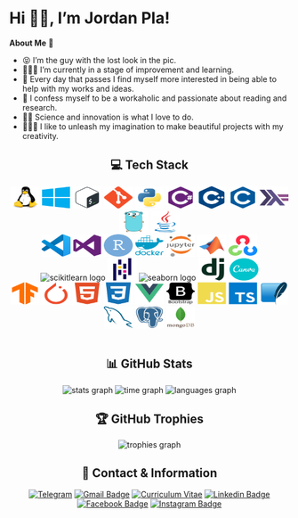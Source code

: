 # Hi 👋🏻, I’m Jordan Pla!
**About Me** 🚀
- 😝 I’m the guy with the lost look in the pic.
- 👨🏻‍💻 I’m currently in a stage of improvement and learning.
- 🍂 Every day that passes I find myself more interested in being able to help with my works and ideas.
- 📖 I confess myself to be a workaholic and passionate about reading and research.
- ✍🏻 Science and innovation is what I love to do.
- 🧙🏻‍♂️ I like to unleash my imagination to make beautiful projects with my creativity.

<h2 align="center">💻 Tech Stack</h2>
<div align="center">
    <img src="https://github.com/devicons/devicon/blob/v2.15.1/icons/linux/linux-original.svg" height="40" width="52" alt="linux logo"/>
    <img src="https://github.com/devicons/devicon/blob/v2.15.1/icons/windows8/windows8-original.svg" height="40" width="52" alt="windows logo"/>
    <img src="https://github.com/devicons/devicon/blob/v2.15.1/icons/bash/bash-original.svg" height="40" width="52" alt="bash"/>
    <img src="https://github.com/devicons/devicon/blob/v2.15.1/icons/git/git-plain.svg" height="40" width="52" alt="git logo"/>
    <img src="https://github.com/devicons/devicon/blob/v2.15.1/icons/python/python-original.svg" height="40" width="52" alt="python logo"/>
    <img src="https://github.com/devicons/devicon/blob/v2.15.1/icons/csharp/csharp-plain.svg" height="40" width="52" alt="csharp logo"/>
    <img src="https://github.com/devicons/devicon/blob/v2.15.1/icons/cplusplus/cplusplus-plain.svg" height="40" width="52" alt="cplusplus logo"/>
    <img src="https://github.com/devicons/devicon/blob/v2.15.1/icons/c/c-plain.svg" height="40" width="52" alt="c logo"/>
    <img src="https://github.com/devicons/devicon/blob/v2.15.1/icons/haskell/haskell-original.svg" height="40" width="52" alt="haskell logo"/>
    <img src="https://github.com/devicons/devicon/blob/v2.15.1/icons/go/go-original.svg" height="40" width="52" alt="golang logo"/>
    <img src="https://github.com/devicons/devicon/blob/v2.15.1/icons/java/java-original.svg" height="40" width="52" alt="java logo"/>
    <!--img src="https://github.com/devicons/devicon/blob/v2.15.1/icons/latex/latex-original.svg" height="40" width="52" alt="latex logo"/-->
</div>
<div align="center">
    <img src="https://github.com/devicons/devicon/blob/v2.15.1/icons/vscode/vscode-original.svg" height="40" width="52" alt="vscode logo"/>
    <img src="https://github.com/devicons/devicon/blob/v2.15.1/icons/visualstudio/visualstudio-plain.svg" height="40" width="52" alt="visualstudio logo"/>
    <img src="https://github.com/devicons/devicon/blob/v2.15.1/icons/rstudio/rstudio-plain.svg" height="40" width="52" alt="rstudio logo"/>
    <img src="https://github.com/devicons/devicon/blob/v2.15.1/icons/docker/docker-plain-wordmark.svg" height="40" width="52" alt="docker logo"/>
    <img src="https://github.com/devicons/devicon/blob/v2.15.1/icons/jupyter/jupyter-original-wordmark.svg" height="40" width="52" alt="jupyter logo"/>
    <img src="https://github.com/devicons/devicon/blob/v2.15.1/icons/matlab/matlab-original.svg" height="40" width="52" alt="matlab logo"/>
    <img src="https://github.com/devicons/devicon/blob/v2.15.1/icons/opencv/opencv-original.svg" height="40" width="52" alt="opencv logo"/>
    <img src="https://upload.wikimedia.org/wikipedia/commons/0/05/Scikit_learn_logo_small.svg" height="40" width="52" alt="scikitlearn logo"/>
    <img src="https://github.com/devicons/devicon/blob/v2.15.1/icons/pandas/pandas-original.svg" height="40" width="52" alt="pandas logo"/>
    <img src="https://seaborn.pydata.org/_images/logo-mark-lightbg.svg" height="40" width="52" alt="seaborn logo"/>
    <img src="https://github.com/devicons/devicon/blob/v2.15.1/icons/django/django-plain.svg" height="40" width="52" alt="django logo"/>
    <img src="https://github.com/devicons/devicon/blob/v2.15.1/icons/canva/canva-original.svg" height="40" width="52" alt="canva logo"/>
</div>
<div align="center">
    <img src="https://github.com/devicons/devicon/blob/v2.15.1/icons/tensorflow/tensorflow-original.svg" height="40" width="52" alt="tensorflow logo"/>
    <img src="https://github.com/devicons/devicon/blob/v2.15.1/icons/pytorch/pytorch-original.svg" height="40" width="52" alt="pytorch logo"/>
    <img src="https://github.com/devicons/devicon/blob/v2.15.1/icons/html5/html5-plain.svg" height="40" width="52" alt="html5 logo"/>
    <img src="https://github.com/devicons/devicon/blob/v2.15.1/icons/css3/css3-plain.svg" height="40" width="52" alt="css3 logo"/>
    <img src="https://github.com/devicons/devicon/blob/v2.15.1/icons/vuejs/vuejs-original.svg" height="40" width="52" alt="vuejs logo"/> 
    <img src="https://github.com/devicons/devicon/blob/v2.15.1/icons/bootstrap/bootstrap-plain-wordmark.svg" height="40" width="52" alt="bootstrap logo"/>
    <img src="https://github.com/devicons/devicon/blob/v2.15.1/icons/javascript/javascript-plain.svg" height="40" width="52" alt="javascript logo"/>
    <img src="https://github.com/devicons/devicon/blob/v2.15.1/icons/typescript/typescript-plain.svg" height="40" width="52" alt="typescript logo"/>
    <img src="https://github.com/devicons/devicon/blob/v2.15.1/icons/sqlite/sqlite-original.svg" height="40" width="52" alt="sqlite logo"/> 
     <img src="https://github.com/devicons/devicon/blob/v2.15.1/icons/mysql/mysql-original.svg" height="40" width="52" alt="mysql logo"/> 
    <img src="https://github.com/devicons/devicon/blob/v2.15.1/icons/postgresql/postgresql-plain.svg" height="40" width="52" alt="postgresql logo"/> 
    <img src="https://github.com/devicons/devicon/blob/v2.15.1/icons/mongodb/mongodb-original-wordmark.svg" height="40" width="52" alt="mongodb logo"/> 
</div>
</br> 

<h2 align="center">📊 GitHub Stats</h2>
<div align="center">
    <img src="https://github-readme-stats.vercel.app/api?username=jordipynb&theme=onedark&show_icons=true&&locale=en&hide_title=true&&&hide_border=true&include_all_commits=false&count_private=false" height="140" alt="stats graph"/>
    <img src="https://github-readme-streak-stats.herokuapp.com/?user=jordipynb&theme=onedark&hide_border=true&layout=compact&show_icons=true" height="140" alt="time graph" />
    <img src="https://github-readme-stats.vercel.app/api/top-langs?username=jordipynb&theme=onedark&layout=compact&show_icons=true&include_all_commits=false&count_private=false&locale=en&langs_count=8&hide_border=true&hide=CMake,Makefile,Jupyter%20Notebook" height="140" alt="languages graph"/>
</div>

<h2 align="center">🏆 GitHub Trophies</h2>
<div align="center">
     <img src="https://github-profile-trophy.vercel.app/?username=jordipynb&theme=onedark&hide_border=true&no-frame=true&no-bg=false&column=3&margin-w=4" alt="trophies graph"/>
</div>

<h2 align="center">👤 Contact & Information</h2>
<div align="center"> 

[![Telegram](https://img.shields.io/badge/-Telegram-blue?style=flat-square&logo=Telegram&logoColor=white&link=https://t.me/jordipi/)](https://t.me/jordipi/)
[![Gmail Badge](https://img.shields.io/badge/-Gmail-d14836?style=flat-square&logo=Gmail&logoColor=white&link=mailto:jordanpg41@gmail.com)](mailto:jordanpg41@gmail.com)
[![Curriculum Vitae](https://img.shields.io/badge/-Curriculum_Vitae-darkgreen?style=flat-square&logo=GoogleDrive&logoColor=white&link=https://)](https://)
[![Linkedin Badge](https://img.shields.io/badge/-LinkedIn-blue?style=flat-square&logo=Linkedin&logoColor=white&link=[https://www.linkedin.com/in/jordan-pla-2681521bb/)](https://www.linkedin.com/in/jordan-pla-2681521bb/)
[![Facebook Badge](https://img.shields.io/badge/-Facebook-darkblue?style=flat-square&logo=Facebook&logoColor=white&link=https://www.facebook.com/jordan.plagonzalez)](https://www.facebook.com/jordan.plagonzalez)
[![Instagram Badge](https://img.shields.io/badge/-Instagram-e4405f?style=flat-square&logo=Instagram&logoColor=white&link=https://www.instagram.com/jordipynb/)](https://www.instagram.com/jordipynb/)

</div>
